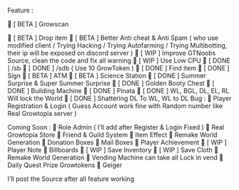 Feature :

📌 [ BETA ] Growscan

📌 [ BETA ] Drop item
📌 [ BETA ] Better Anti cheat & Anti Spam ( who use modified client / Trying Hacking / Trying Autofarming / Trying Multibotting, their ip will be exposed on discord server )
📌 [ WIP ] Improve GTNoobs Source, clean the code and fix all warning
📌 [ WIP ] Use Low CPU
📌 [ DONE ] /sb
📌 [ DONE ] /sdb ( Use 10 GrowToken )
📌 [ DONE ] Find item
📌 [ DONE ] Sign
📌 [ BETA ] ATM
📌 [ BETA ] Science Station
📌 [ DONE ] Summer Surprise & Super Summer Surprise
📌 [ DONE ] Golden Booty Chest
📌 [ DONE ] Building Machine
📌 [ DONE ] Pinata
📌 [ DONE ] WL, BGL, DL, EL, RL Will lock the World
📌 [ DONE ] Shattering DL To WL, WL to DL
Bug :
📌 Player Registration & Login ( Guess Account work fine with Random number like Real Growtopia server )


Coming Soon :
📌 Role Admin ( I'll add after Register & Login Fixed )
📌 Real Growtopia Store
📌 Friend & Guild System
📌 Item Effect
📌 Remake World Generation
📌 Donation Boxes
📌 Mail Boxes
📌 Player Achievement
📌 [ WIP ] Player Note
📌 Billboards
📌 [ WIP ] Save Inventory
📌 [ WIP ] Save Cloth
📌 Remake World Generation
📌 Vending Machine can take all Lock in vend
📌 Daily Quest Prize Growtokens
📌 Geiger

I'll post the Source after all feature working
